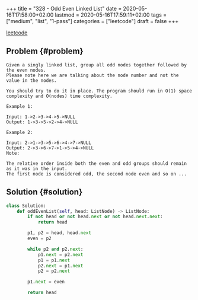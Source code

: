 +++
title = "328 - Odd Even Linked List"
date = 2020-05-16T17:58:00+02:00
lastmod = 2020-05-16T17:59:11+02:00
tags = ["medium", "list", "1-pass"]
categories = ["leetcode"]
draft = false
+++

[leetcode](https://leetcode.com/problems/odd-even-linked-list/)


## Problem {#problem}

```text
Given a singly linked list, group all odd nodes together followed by the even nodes.
Please note here we are talking about the node number and not the value in the nodes.

You should try to do it in place. The program should run in O(1) space complexity and O(nodes) time complexity.

Example 1:

Input: 1->2->3->4->5->NULL
Output: 1->3->5->2->4->NULL

Example 2:

Input: 2->1->3->5->6->4->7->NULL
Output: 2->3->6->7->1->5->4->NULL
Note:

The relative order inside both the even and odd groups should remain as it was in the input.
The first node is considered odd, the second node even and so on ...
```


## Solution {#solution}

```python
class Solution:
    def oddEvenList(self, head: ListNode) -> ListNode:
        if not head or not head.next or not head.next.next:
            return head

        p1, p2 = head, head.next
        even = p2

        while p2 and p2.next:
            p1.next = p2.next
            p1 = p1.next
            p2.next = p1.next
            p2 = p2.next

        p1.next = even

        return head
```
